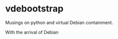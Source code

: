 vdebootstrap
============

Musings on python and virtual Debian containment.

With the arrival of Debian 